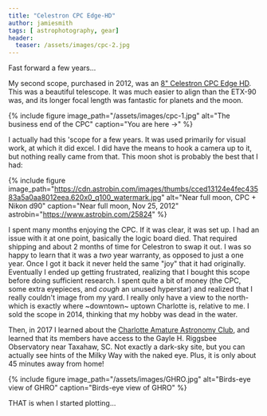 ```yaml
---
title: "Celestron CPC Edge-HD"
author: jamiesmith
tags: [ astrophotography, gear]
header:
  teaser: /assets/images/cpc-2.jpg
---
```


Fast forward a few years... 

My second scope, purchased in 2012, was an [8" Celestron CPC Edge HD](https://amzn.to/2DquKqQ).  This was a beautiful telescope.  It was much easier to align than the ETX-90 was, and its longer focal length was fantastic for planets and the moon.  

<!--more-->

{% 
  include figure image_path="/assets/images/cpc-1.jpg" 
  alt="The business end of the CPC"
  caption="You are here ->" 
%}

I actually had this 'scope for a few years.  It was used primarily for visual work, at which it did excel.  I did have the means to hook a camera up to it, but nothing really came from that.  This moon shot is probably the best that I had:

{% 
  include figure image_path="https://cdn.astrobin.com/images/thumbs/cced13124e4fec43583a5a0aa8012eea.620x0_q100_watermark.jpg" 
  alt="Near full moon, CPC + Nikon d90"
  caption="Near full moon, Nov 25, 2012"
  astrobin="https://www.astrobin.com/25824"
%}

I spent many months enjoying the CPC. If it was clear, it was set up.  I had an issue with it at one point, basically the logic board died.  That required shipping and about 2 months of time for Celestron to swap it out.  I was so happy to learn that it was a _two_ year warranty, as opposed to just a one year.  Once I got it back it never held the same "joy" that it had originally.  Eventually I ended up getting frustrated, realizing that I bought this scope before doing sufficient research.  I spent quite a bit of money (the CPC, some extra eyepieces, and *cough* an unused hyperstar) and realized that I really couldn't image from my yard.  I really only have a view to the north- which is exactly where ~downtown~ uptown Charlotte is, relative to me.  I sold the scope in 2014, thinking that my hobby was dead in the water.  

Then, in 2017 I learned about the [Charlotte Amature Astronomy Club](http://www.charlotteastronomers.org), and learned that its members have access to the Gayle H. Riggsbee Observatory near Taxahaw, SC.  Not exactly a dark-sky site, but you can actually see hints of the Milky Way with the naked eye.  Plus, it is only about 45 minutes away from home!

{% 
  include figure image_path="/assets/images/GHRO.jpg" 
  alt="Birds-eye view of GHRO"
  caption="Birds-eye view of GHRO"
%}

THAT is when I started plotting...
